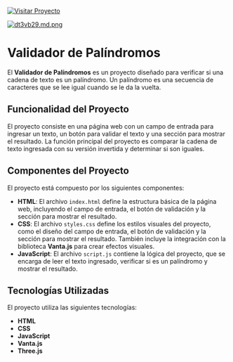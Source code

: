 
[![Visitar Proyecto](https://img.shields.io/badge/Visitar_Proyecto-AQUÍ-00bfae?style=for-the-badge)](https://palindormo-felix-campsa.netlify.app/)

[![dt3vb29.md.png](https://iili.io/dt3vb29.md.png)](https://freeimage.host/i/dt3vb29)
# Validador de Palíndromos

El **Validador de Palíndromos** es un proyecto diseñado para verificar si una cadena de texto es un palíndromo. Un palíndromo es una secuencia de caracteres que se lee igual cuando se le da la vuelta.

## Funcionalidad del Proyecto

El proyecto consiste en una página web con un campo de entrada para ingresar un texto, un botón para validar el texto y una sección para mostrar el resultado. La función principal del proyecto es comparar la cadena de texto ingresada con su versión invertida y determinar si son iguales.

## Componentes del Proyecto

El proyecto está compuesto por los siguientes componentes:

- **HTML**: El archivo `index.html` define la estructura básica de la página web, incluyendo el campo de entrada, el botón de validación y la sección para mostrar el resultado.
- **CSS**: El archivo `styles.css` define los estilos visuales del proyecto, como el diseño del campo de entrada, el botón de validación y la sección para mostrar el resultado. También incluye la integración con la biblioteca **Vanta.js** para crear efectos visuales.
- **JavaScript**: El archivo `script.js` contiene la lógica del proyecto, que se encarga de leer el texto ingresado, verificar si es un palíndromo y mostrar el resultado.

## Tecnologías Utilizadas

El proyecto utiliza las siguientes tecnologías:

- **HTML**
- **CSS**
- **JavaScript**
- **Vanta.js**
- **Three.js**
